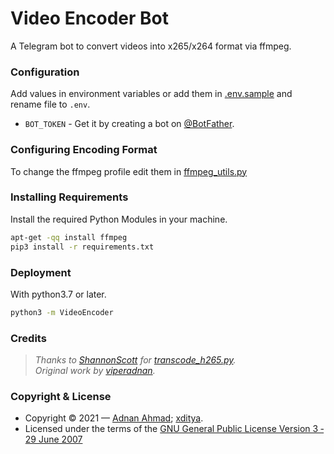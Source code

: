 # Video Encoder Bot
A Telegram bot to convert videos into x265/x264 format via ffmpeg.

### Configuration
Add values in environment variables or add them in [.env.sample](./.env.sample) and rename file to `.env`.
- `BOT_TOKEN` - Get it by creating a bot on [@BotFather](https://t.me/BotFather).

### Configuring Encoding Format
To change the ffmpeg profile edit them in [ffmpeg_utils.py](/VideoEncoder/helpers/ffmpeg_utils.py)

### Installing Requirements
Install the required Python Modules in your machine.
```sh
apt-get -qq install ffmpeg
pip3 install -r requirements.txt
```
### Deployment
With python3.7 or later.
```sh
python3 -m VideoEncoder
```

### Credits
> *Thanks to [ShannonScott](https://gist.github.com/ShannonScott) for [transcode_h265.py](https://gist.github.com/ShannonScott/6d807fc59bfa0356eee64fad66f9d9a8).*    
> *Original work by [viperadnan](https://github.com/viperadnan-git/video-encoder-bot).*

### Copyright & License
- Copyright &copy; 2021 &mdash; [Adnan Ahmad](https://github.com/viperadnan-git); [xditya](https://xditya.me/github).
- Licensed under the terms of the [GNU General Public License Version 3 &dash; 29 June 2007](./LICENSE)
